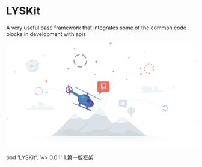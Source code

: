 # LYSKit
A very useful base framework that integrates some of the common code blocks in development with apis

![image](https://github.com/LIYANGSHUAI/LYSKit/blob/master/image.png)

pod 'LYSKit', '~> 0.0.1'
1.第一版框架
